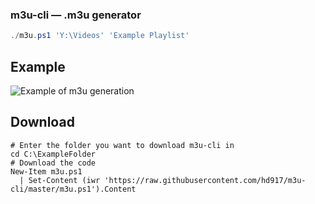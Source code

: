 ### m3u-cli — .m3u generator
```powershell
./m3u.ps1 'Y:\Videos' 'Example Playlist'
```

## Example
![Example of m3u generation](https://user-images.githubusercontent.com/71439748/163718241-b9a79d2d-9040-4df4-82eb-c123c787bd21.png)

## Download
```
# Enter the folder you want to download m3u-cli in
cd C:\ExampleFolder
# Download the code
New-Item m3u.ps1
  | Set-Content (iwr 'https://raw.githubusercontent.com/hd917/m3u-cli/master/m3u.ps1').Content
```
